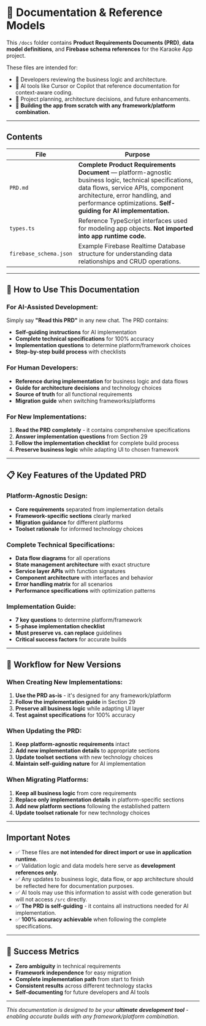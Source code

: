 # 📄 Documentation & Reference Models

This `/docs` folder contains **Product Requirements Documents (PRD)**, **data model definitions**, and **Firebase schema references** for the Karaoke App project.

These files are intended for:
- 📃 Developers reviewing the business logic and architecture.
- 🤖 AI tools like Cursor or Copilot that reference documentation for context-aware coding.
- 📝 Project planning, architecture decisions, and future enhancements.
- 🚀 **Building the app from scratch with any framework/platform combination.**

---

## Contents

| File | Purpose |
|------|---------|
| `PRD.md` | **Complete Product Requirements Document** — platform-agnostic business logic, technical specifications, data flows, service APIs, component architecture, error handling, and performance optimizations. **Self-guiding for AI implementation.** |
| `types.ts` | Reference TypeScript interfaces used for modeling app objects. **Not imported into app runtime code.** |
| `firebase_schema.json` | Example Firebase Realtime Database structure for understanding data relationships and CRUD operations. |

---

## 🚀 How to Use This Documentation

### **For AI-Assisted Development:**
Simply say **"Read this PRD"** in any new chat. The PRD contains:
- **Self-guiding instructions** for AI implementation
- **Complete technical specifications** for 100% accuracy
- **Implementation questions** to determine platform/framework choices
- **Step-by-step build process** with checklists

### **For Human Developers:**
- **Reference during implementation** for business logic and data flows
- **Guide for architecture decisions** and technology choices
- **Source of truth** for all functional requirements
- **Migration guide** when switching frameworks/platforms

### **For New Implementations:**
1. **Read the PRD completely** - it contains comprehensive specifications
2. **Answer implementation questions** from Section 29
3. **Follow the implementation checklist** for complete build process
4. **Preserve business logic** while adapting UI to chosen framework

---

## 📋 Key Features of the Updated PRD

### **Platform-Agnostic Design:**
- **Core requirements** separated from implementation details
- **Framework-specific sections** clearly marked
- **Migration guidance** for different platforms
- **Toolset rationale** for informed technology choices

### **Complete Technical Specifications:**
- **Data flow diagrams** for all operations
- **State management architecture** with exact structure
- **Service layer APIs** with function signatures
- **Component architecture** with interfaces and behavior
- **Error handling matrix** for all scenarios
- **Performance specifications** with optimization patterns

### **Implementation Guide:**
- **7 key questions** to determine platform/framework
- **5-phase implementation checklist**
- **Must preserve vs. can replace** guidelines
- **Critical success factors** for accurate builds

---

## 🔄 Workflow for New Versions

### **When Creating New Implementations:**
1. **Use the PRD as-is** - it's designed for any framework/platform
2. **Follow the implementation guide** in Section 29
3. **Preserve all business logic** while adapting UI layer
4. **Test against specifications** for 100% accuracy

### **When Updating the PRD:**
1. **Keep platform-agnostic requirements** intact
2. **Add new implementation details** to appropriate sections
3. **Update toolset sections** with new technology choices
4. **Maintain self-guiding nature** for AI implementation

### **When Migrating Platforms:**
1. **Keep all business logic** from core requirements
2. **Replace only implementation details** in platform-specific sections
3. **Add new platform sections** following the established pattern
4. **Update toolset rationale** for new technology choices

---

## Important Notes
- ✅ These files are **not intended for direct import or use in application runtime**.
- ✅ Validation logic and data models here serve as **development references only**.
- ✅ Any updates to business logic, data flow, or app architecture should be reflected here for documentation purposes.
- ✅ AI tools may use this information to assist with code generation but will not access `/src` directly.
- ✅ **The PRD is self-guiding** - it contains all instructions needed for AI implementation.
- ✅ **100% accuracy achievable** when following the complete specifications.

---

## 🎯 Success Metrics
- **Zero ambiguity** in technical requirements
- **Framework independence** for easy migration
- **Complete implementation path** from start to finish
- **Consistent results** across different technology stacks
- **Self-documenting** for future developers and AI tools

---

_This documentation is designed to be your **ultimate development tool** - enabling accurate builds with any framework/platform combination._


